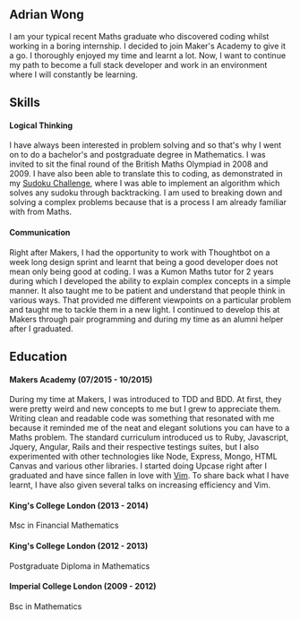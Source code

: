 ## Adrian Wong

I am your typical recent Maths graduate who discovered coding whilst working in
a boring internship. I decided to join Maker's Academy to give it a go. I
thoroughly enjoyed my time and learnt a lot. Now, I want to continue my path to
become a full stack developer and work in an environment where I will constantly
be learning.

## Skills

#### Logical Thinking

I have always been interested in problem solving and so that's why I went on to
do a bachelor's and postgraduate degree in Mathematics. I was invited to sit the
final round of the British Maths Olympiad in 2008 and 2009. I have also been
able to translate this to coding, as demonstrated in my <a
href="https://github.com/adrianw1832/sudoku_challenge/blob/master/app/public/javascript/sudoku.js">Sudoku
Challenge</a>, where I was able to implement an algorithm which solves any
sudoku through backtracking.  I am used to breaking down and solving a complex
problems because that is a process I am already familiar with from Maths.

#### Communication

Right after Makers, I had the opportunity to work with Thoughtbot on a week long
design sprint and learnt that being a good developer does not mean only being
good at coding. I was a Kumon Maths tutor for 2 years during which I developed
the ability to explain complex concepts in a simple manner. It also taught me to
be patient and understand that people think in various ways. That provided me
different viewpoints on a particular problem and taught me to tackle them in a
new light. I continued to develop this at Makers through pair programming and
during my time as an alumni helper after I graduated.

## Education

#### Makers Academy (07/2015 - 10/2015)

During my time at Makers, I was introduced to TDD and BDD. At first, they were
pretty weird and new concepts to me but I grew to appreciate them. Writing clean
and readable code was something that resonated with me because it reminded me of
the neat and elegant solutions you can have to a Maths problem. The standard
curriculum introduced us to Ruby, Javascript, Jquery, Angular, Rails and their
respective testings suites, but I also experimented with other technologies like
Node, Express, Mongo, HTML Canvas and various other libraries. I started doing
Upcase right after I graduated and have since fallen in love with <a
href="https://www.github.com/adrianw1832/dotfiles">Vim</a>. To share back what I
have learnt, I have also given several talks on increasing efficiency and Vim.

#### King's College London (2013 - 2014)

Msc in Financial Mathematics

#### King's College London (2012 - 2013)

Postgraduate Diploma in Mathematics

#### Imperial College London (2009 - 2012)

Bsc in Mathematics

